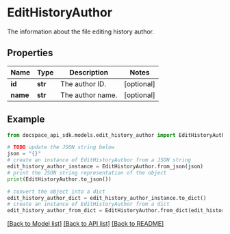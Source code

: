 # EditHistoryAuthor
The information about the file editing history author.

## Properties

Name | Type | Description | Notes
------------ | ------------- | ------------- | -------------
**id** | **str** | The author ID. | [optional] 
**name** | **str** | The author name. | [optional] 

## Example

```python
from docspace_api_sdk.models.edit_history_author import EditHistoryAuthor

# TODO update the JSON string below
json = "{}"
# create an instance of EditHistoryAuthor from a JSON string
edit_history_author_instance = EditHistoryAuthor.from_json(json)
# print the JSON string representation of the object
print(EditHistoryAuthor.to_json())

# convert the object into a dict
edit_history_author_dict = edit_history_author_instance.to_dict()
# create an instance of EditHistoryAuthor from a dict
edit_history_author_from_dict = EditHistoryAuthor.from_dict(edit_history_author_dict)
```
[[Back to Model list]](../README.md#documentation-for-models) [[Back to API list]](../README.md#documentation-for-api-endpoints) [[Back to README]](../README.md)


